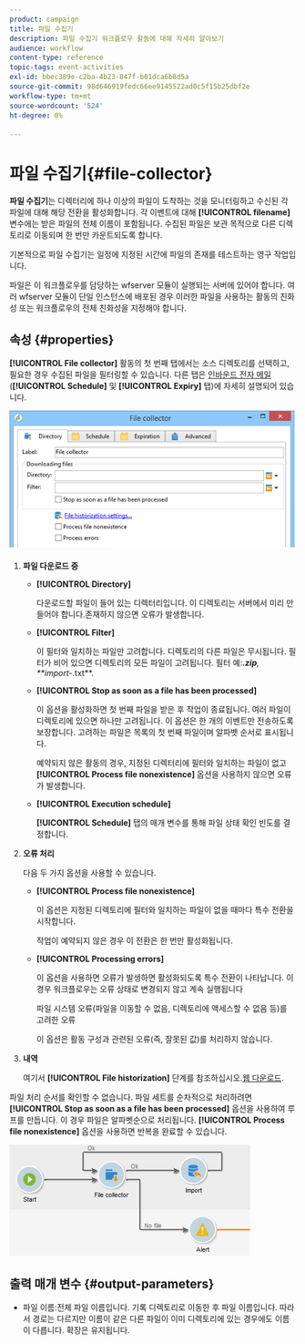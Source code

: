 ```yaml
---
product: campaign
title: 파일 수집기
description: 파일 수집기 워크플로우 활동에 대해 자세히 알아보기
audience: workflow
content-type: reference
topic-tags: event-activities
exl-id: bbec389e-c2ba-4b23-847f-b01dca6b8d5a
source-git-commit: 98d646919fedc66ee9145522ad0c5f15b25dbf2e
workflow-type: tm+mt
source-wordcount: '524'
ht-degree: 0%

---
```


# 파일 수집기{#file-collector}

**파일 수집기**&#x200B;는 디렉터리에 하나 이상의 파일이 도착하는 것을 모니터링하고 수신된 각 파일에 대해 해당 전환을 활성화합니다. 각 이벤트에 대해 **[!UICONTROL filename]** 변수에는 받은 파일의 전체 이름이 포함됩니다. 수집된 파일은 보관 목적으로 다른 디렉토리로 이동되며 한 번만 카운트되도록 합니다.

기본적으로 파일 수집기는 일정에 지정된 시간에 파일의 존재를 테스트하는 영구 작업입니다.

파일은 이 워크플로우를 담당하는 wfserver 모듈이 실행되는 서버에 있어야 합니다. 여러 wfserver 모듈이 단일 인스턴스에 배포된 경우 이러한 파일을 사용하는 활동의 친화성 또는 워크플로우의 전체 친화성을 지정해야 합니다.

## 속성 {#properties}

**[!UICONTROL File collector]** 활동의 첫 번째 탭에서는 소스 디렉토리를 선택하고, 필요한 경우 수집된 파일을 필터링할 수 있습니다. 다른 탭은 [인바운드 전자 메일](../../workflow/using/inbound-emails.md)(**[!UICONTROL Schedule]** 및 **[!UICONTROL Expiry]** 탭)에 자세히 설명되어 있습니다.

![](assets/file_collect_edit.png)

1. **파일 다운로드 중**

   * **[!UICONTROL Directory]**

      다운로드할 파일이 들어 있는 디렉터리입니다. 이 디렉토리는 서버에서 미리 만들어야 합니다.존재하지 않으면 오류가 발생합니다.

   * **[!UICONTROL Filter]**

      이 필터와 일치하는 파일만 고려합니다. 디렉토리의 다른 파일은 무시됩니다. 필터가 비어 있으면 디렉토리의 모든 파일이 고려됩니다. 필터 예:***.zip**, **import-*.txt**.

   * **[!UICONTROL Stop as soon as a file has been processed]**

      이 옵션을 활성화하면 첫 번째 파일을 받은 후 작업이 종료됩니다. 여러 파일이 디렉토리에 있으면 하나만 고려됩니다. 이 옵션은 한 개의 이벤트만 전송하도록 보장합니다. 고려하는 파일은 목록의 첫 번째 파일이며 알파벳 순서로 표시됩니다.

      예약되지 않은 활동의 경우, 지정된 디렉터리에 필터와 일치하는 파일이 없고 **[!UICONTROL Process file nonexistence]** 옵션을 사용하지 않으면 오류가 발생합니다.

   * **[!UICONTROL Execution schedule]**

      **[!UICONTROL Schedule]** 탭의 매개 변수를 통해 파일 상태 확인 빈도를 결정합니다.

1. **오류 처리**

   다음 두 가지 옵션을 사용할 수 있습니다.

   * **[!UICONTROL Process file nonexistence]**

      이 옵션은 지정된 디렉토리에 필터와 일치하는 파일이 없을 때마다 특수 전환을 시작합니다.

      작업이 예약되지 않은 경우 이 전환은 한 번만 활성화됩니다.

   * **[!UICONTROL Processing errors]**

      이 옵션을 사용하면 오류가 발생하면 활성화되도록 특수 전환이 나타납니다. 이 경우 워크플로우는 오류 상태로 변경되지 않고 계속 실행됩니다

      파일 시스템 오류(파일을 이동할 수 없음, 디렉토리에 액세스할 수 없음 등)를 고려한 오류

      이 옵션은 활동 구성과 관련된 오류(즉, 잘못된 값)를 처리하지 않습니다.

1. **내역**

   여기서 **[!UICONTROL File historization]** 단계를 참조하십시오.[웹 다운로드](../../workflow/using/web-download.md).

파일 처리 순서를 확인할 수 없습니다. 파일 세트를 순차적으로 처리하려면 **[!UICONTROL Stop as soon as a file has been processed]** 옵션을 사용하여 루프를 만듭니다. 이 경우 파일은 알파벳순으로 처리됩니다. **[!UICONTROL Process file nonexistence]** 옵션을 사용하면 반복을 완료할 수 있습니다.

![](assets/file_collect_loop.png)

## 출력 매개 변수 {#output-parameters}

* 파일 이름:전체 파일 이름입니다. 기록 디렉토리로 이동한 후 파일 이름입니다. 따라서 경로는 다르지만 이름이 같은 다른 파일이 이미 디렉토리에 있는 경우에도 이름이 다릅니다. 확장은 유지됩니다.
